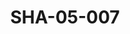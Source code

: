 ---
pid: SHA-05-007
title: SHA-05-007
language: ar
original_label: 
rights: شرحبيل احمد
location_of_original: شرحبيل احمد
photographer_or_studio: 
scanned_from: photograph 7.3 by 10.4
_date: 1963-1964
location: بورتسودان
description: محمد اسماعيل كامل حسين احمد داوؤد مهدي علي ابراهيم
additional_notes: 
permission_display: 'yes'
on_server: 'no'
on_website: 'no'
permalink: /photopages/ar/SHA-05-007.html
layout: photo-page
---
